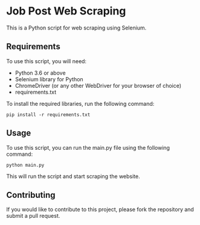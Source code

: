 # Job Post Web Scraping
This is a Python script for web scraping using Selenium.

## Requirements
To use this script, you will need:

- Python 3.6 or above
- Selenium library for Python
- ChromeDriver (or any other WebDriver for your browser of choice)
- requirements.txt 

To install the required libraries, run the following command:

```linux
pip install -r requirements.txt
```

## Usage
To use this script, you can run the main.py file using the following command:

```linux
python main.py
```

This will run the script and start scraping the website.

## Contributing
If you would like to contribute to this project, please fork the repository and submit a pull request.



